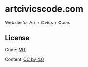 # artcivicscode.com

Website for Art + Civics + Code.



## License

Code: [MIT](http://choosealicense.com/licenses/mit/)

Content: [CC by 4.0](http://creativecommons.org/licenses/by/4.0/)
